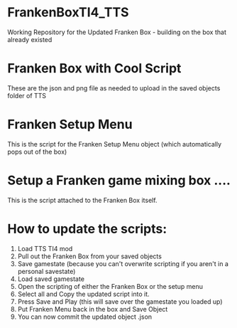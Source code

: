 # FrankenBoxTI4_TTS
Working Repository for the Updated Franken Box - building on the box that already existed

# Franken Box with Cool Script 

These are the json and png file as needed to upload in the saved objects folder of TTS

# Franken Setup Menu 

This is the script for the Franken Setup Menu object (which automatically pops out of the box)

# Setup a Franken game mixing box .... 

This is the script attached to the Franken Box itself. 

# How to update the scripts: 

1. Load TTS TI4 mod
2. Pull out the Franken Box from your saved objects
3. Save gamestate (because you can't overwrite scripting if you aren't in a personal savestate)
4. Load saved gamestate 
5. Open the scripting of either the Franken Box or the setup menu
6. Select all and Copy the updated script into it. 
7. Press Save and Play (this will save over the gamestate you loaded up)
8. Put Franken Menu back in the box and Save Object
9. You can now commit the updated object .json
